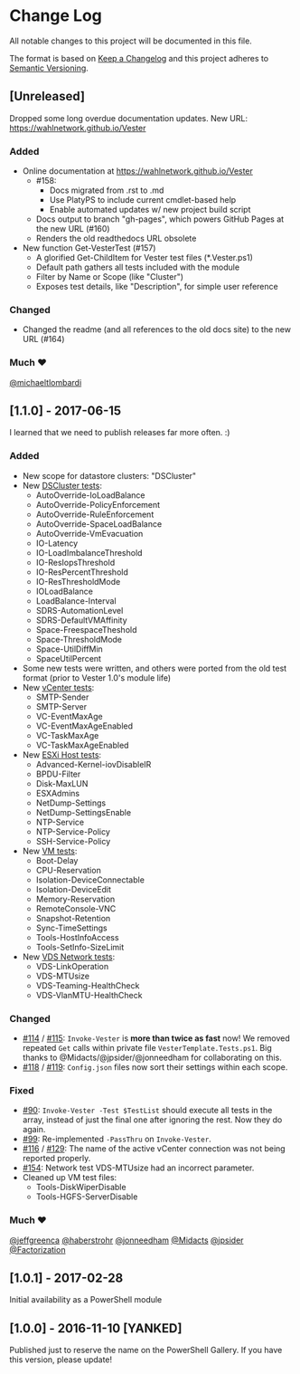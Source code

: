 # Change Log

All notable changes to this project will be documented in this file.

The format is based on [Keep a Changelog](http://keepachangelog.com/)
and this project adheres to [Semantic Versioning](http://semver.org/).



## [Unreleased]
Dropped some long overdue documentation updates. New URL: https://wahlnetwork.github.io/Vester

### Added
- Online documentation at https://wahlnetwork.github.io/Vester
  - #158:
    - Docs migrated from .rst to .md
    - Use PlatyPS to include current cmdlet-based help
    - Enable automated updates w/ new project build script
  - Docs output to branch "gh-pages", which powers GitHub Pages at the new URL (#160)
  - Renders the old readthedocs URL obsolete
- New function Get-VesterTest (#157)
  - A glorified Get-ChildItem for Vester test files (*.Vester.ps1)
  - Default path gathers all tests included with the module
  - Filter by Name or Scope (like "Cluster")
  - Exposes test details, like "Description", for simple user reference

### Changed
- Changed the readme (and all references to the old docs site) to the new URL (#164)

### Much :heart:
[@michaeltlombardi](https://github.com/michaeltlombardi)


## [1.1.0] - 2017-06-15
I learned that we need to publish releases far more often. :)

### Added
- New scope for datastore clusters: "DSCluster"
- New [DSCluster tests](https://github.com/WahlNetwork/Vester/tree/0a8b87807e60606fe3006a65bbb429958a122d34/Vester/Tests/DSCluster):
  - AutoOverride-IoLoadBalance
  - AutoOverride-PolicyEnforcement
  - AutoOverride-RuleEnforcement
  - AutoOverride-SpaceLoadBalance
  - AutoOverride-VmEvacuation
  - IO-Latency
  - IO-LoadImbalanceThreshold
  - IO-ResIopsThreshold
  - IO-ResPercentThreshold
  - IO-ResThresholdMode
  - IOLoadBalance
  - LoadBalance-Interval
  - SDRS-AutomationLevel
  - SDRS-DefaultVMAffinity
  - Space-FreespaceTheshold
  - Space-ThresholdMode
  - Space-UtilDiffMin
  - SpaceUtilPercent
- Some new tests were written, and others were ported from the old test format (prior to Vester 1.0's module life)
- New [vCenter tests](https://github.com/WahlNetwork/Vester/tree/0a8b87807e60606fe3006a65bbb429958a122d34/Vester/Tests/vCenter):
  - SMTP-Sender
  - SMTP-Server
  - VC-EventMaxAge
  - VC-EventMaxAgeEnabled
  - VC-TaskMaxAge
  - VC-TaskMaxAgeEnabled
- New [ESXi Host tests](https://github.com/WahlNetwork/Vester/tree/0a8b87807e60606fe3006a65bbb429958a122d34/Vester/Tests/Host):
  - Advanced-Kernel-iovDisableIR
  - BPDU-Filter
  - Disk-MaxLUN
  - ESXAdmins
  - NetDump-Settings
  - NetDump-SettingsEnable
  - NTP-Service
  - NTP-Service-Policy
  - SSH-Service-Policy
- New [VM tests](https://github.com/WahlNetwork/Vester/tree/0a8b87807e60606fe3006a65bbb429958a122d34/Vester/Tests/VM):
  - Boot-Delay
  - CPU-Reservation
  - Isolation-DeviceConnectable
  - Isolation-DeviceEdit
  - Memory-Reservation
  - RemoteConsole-VNC
  - Snapshot-Retention
  - Sync-TimeSettings
  - Tools-HostInfoAccess
  - Tools-SetInfo-SizeLimit
- New [VDS Network tests](https://github.com/WahlNetwork/Vester/tree/0a8b87807e60606fe3006a65bbb429958a122d34/Vester/Tests/Network):
  - VDS-LinkOperation
  - VDS-MTUsize
  - VDS-Teaming-HealthCheck
  - VDS-VlanMTU-HealthCheck

### Changed
- [#114][issue-114] / [#115][issue-115]: `Invoke-Vester` is **more than twice as fast** now! We removed repeated `Get` calls within private file `VesterTemplate.Tests.ps1`. Big thanks to @Midacts/@jpsider/@jonneedham for collaborating on this.
- [#118][issue-118] / [#119][issue-119]: `Config.json` files now sort their settings within each scope.

### Fixed
- [#90][issue-90]: `Invoke-Vester -Test $TestList` should execute all tests in the array, instead of just the final one after ignoring the rest. Now they do again.
- [#99][issue-99]: Re-implemented `-PassThru` on `Invoke-Vester`.
- [#116][issue-116] / [#129][issue-129]: The name of the active vCenter connection was not being reported properly.
- [#154][issue-154]: Network test VDS-MTUsize had an incorrect parameter.
- Cleaned up VM test files:
  - Tools-DiskWiperDisable
  - Tools-HGFS-ServerDisable

### Much ❤
[@jeffgreenca](https://github.com/jeffgreenca) [@haberstrohr](https://github.com/haberstrohr) [@jonneedham](https://github.com/jonneedham) [@Midacts](https://github.com/Midacts) [@jpsider](https://github.com/jpsider) [@Factorization](https://github.com/Factorization)


## [1.0.1] - 2017-02-28
Initial availability as a PowerShell module


## [1.0.0] - 2016-11-10 [YANKED]
Published just to reserve the name on the PowerShell Gallery. If you have this version, please update!

[issue-90]:  https://github.com/WahlNetwork/Vester/issues/90
[issue-99]:  https://github.com/WahlNetwork/Vester/issues/99
[issue-114]: https://github.com/WahlNetwork/Vester/issues/114
[issue-115]: https://github.com/WahlNetwork/Vester/issues/115
[issue-116]: https://github.com/WahlNetwork/Vester/issues/116
[issue-118]: https://github.com/WahlNetwork/Vester/issues/118
[issue-119]: https://github.com/WahlNetwork/Vester/issues/119
[issue-129]: https://github.com/WahlNetwork/Vester/issues/129
[issue-154]: https://github.com/WahlNetwork/Vester/issues/154